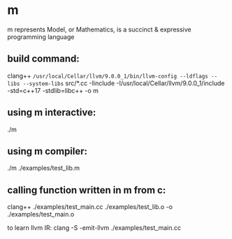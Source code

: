 # m

m represents Model, or Mathematics, is a succinct & expressive programming language


## build command:
clang++ `/usr/local/Cellar/llvm/9.0.0_1/bin/llvm-config --ldflags --libs --system-libs` src/*.cc -Iinclude -I/usr/local/Cellar/llvm/9.0.0_1/include -std=c++17 -stdlib=libc++ -o m

## using m interactive:
./m

## using m compiler: 
./m ./examples/test_lib.m

## calling function written in m from c:
clang++ ./examples/test_main.cc ./examples/test_lib.o -o ./examples/test_main.o

to learn llvm IR:
clang -S -emit-llvm ./examples/test_main.cc

